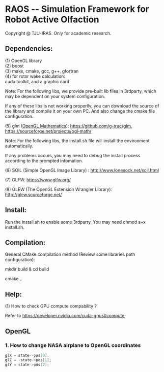 RAOS -- Simulation Framework for Robot Active Olfaction
=======

Copyright @ TJU-IRAS. Only for academic research.

Dependencies:
----
(1) OpenGL library<br>
(2) boost<br>
(3) make, cmake, gcc, g++, gfortran<br>
(4) for rotor wake calculation:<br>
    cuda toolkit, and a graphic card<br>

Note: For the following libs, we provide pre-built lib files in 3rdparty, which may be dependent on your system configuration.

If any of these libs is not working properlly, you can download the source of the library and compile it on your own PC. And also change the cmake file configuration.

(5) glm ([OpenGL Mathematics](http://glm.g-truc.net/)): https://github.com/g-truc/glm, https://sourceforge.net/projects/ogl-math/

Note: For the following libs, the install.sh file will install the environment automatically.

If any problems occurs, you may need to debug the install process according to the prompted infomation.

(6) SOIL (Simple OpenGL Image Library) : http://www.lonesock.net/soil.html

(7) GLFW: https://www.glfw.org/

(8) GLEW (The OpenGL Extension Wrangler Library): http://glew.sourceforge.net/

Install:
----

Run the install.sh to enable some 3rdparty. You may need chmod a+x install.sh.

Compilation:
----

General CMake compilation method (Review some libraries path configuration):

mkdir build & cd build

cmake ..

Help:
----
(1) How to check GPU compute compability ?

Refer to https://developer.nvidia.com/cuda-gpus#compute;



## OpenGL

### 1. How to change NASA airplane to OpenGL coordinates

```c
glX = state->pos[0];
glZ = -state->pos[1];
glY = state->pos[2];
```
